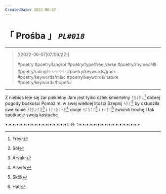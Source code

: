```yaml
---
CreatedDate: 2022-06-07
---
```

# &#12300; Prośba &#12301; *`PL#018`*

---

> [[2022-06-07|07/06/22]]
> 
> #poetry 
> #poetry/lang/pl 
> #poetry/type/free_verse 
> #poetry/rhymed/🟢 
> #poetry/rating/✨✨✨✨✨ 
> #poetry/keywords/gods #poetry/keywords/misc #poetry/keywords/nature #poetry/keywords/hopeful 

---

Z niebios leje się żar piekielny
Jam jest tylko człek śmiertelny
ᚠᚱᛅᚢᛦ[^1] dobrej pogody boskości
Pomóż mi w swej wielkiej litości
Szepnij ᛋᚢᛚ[^2] by ostudziła swe konie
ᛅᚱᚢᛅᚴᚱ[^3] i ᛅᛚᛋᚢᛁᚦᚱ[^4] oboje
ᛋᚴᚢᛚᛚ[^5] i ᚼᛅᛏᛁ[^6] zwolnili trochę
I tak spotkacie swoją kostuchę

•:•:•:•:•:•:•:•:•:•:•:•:•:•:•:•:•☾☼☽•:•:•:•:•:•:•:•:•:•:•:•:•:•:•:•:•

[^1]: Freyr
[^2]: Sól
[^3]: Árvakr
[^4]: Alsviðr
[^5]: Sköll
[^6]: Hati